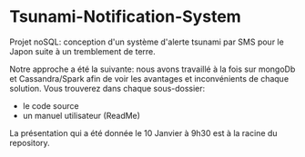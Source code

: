 # Tsunami-Notification-System
Projet noSQL: conception d'un système d'alerte tsunami par SMS pour le Japon suite à un tremblement de terre.

Notre approche a été la suivante: nous avons travaillé à la fois sur mongoDb et Cassandra/Spark afin de voir les avantages et inconvénients de chaque solution.
Vous trouverez dans chaque sous-dossier:
- le code source
- un manuel utilisateur (ReadMe)

La présentation qui a été donnée le 10 Janvier à 9h30 est à la racine du repository.
